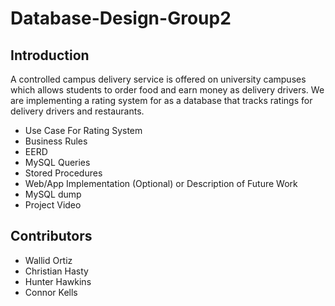 # Database-Design-Group2

## Introduction
A controlled campus delivery service is offered on university campuses which allows students to order food and earn money as delivery drivers. We are implementing a rating system for as a database that tracks ratings for delivery drivers and restaurants.

* Use Case For Rating System
* Business Rules
* EERD
* MySQL Queries
* Stored Procedures
* Web/App Implementation (Optional) or Description of Future Work
* MySQL dump
* Project Video

## Contributors
* Wallid Ortiz
* Christian Hasty
* Hunter Hawkins
* Connor Kells
